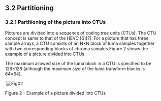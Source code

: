 ## 3.2    Partitioning

### 3.2.1    Partitioning of the picture into CTUs

Pictures are divided into a sequence of coding tree units (CTUs). The CTU concept is same to that of the HEVC [6][7]. For a picture that has three sample arrays, a CTU consists of an N×N block of luma samples together with two corresponding blocks of chroma samples.Figure 2 shows the example of a picture divided into CTUs.

The maximum allowed size of the luma block in a CTU is specified to be 128×128 (although the maximum size of the luma transform blocks is 64×64).

​                                ![Fig02](C:\Users\Thuong\Documents\GitHub\VTM7-Vn\VTM7\imgs\Fig02.png)

Figure 2 – Example of a picture divided into CTUs

